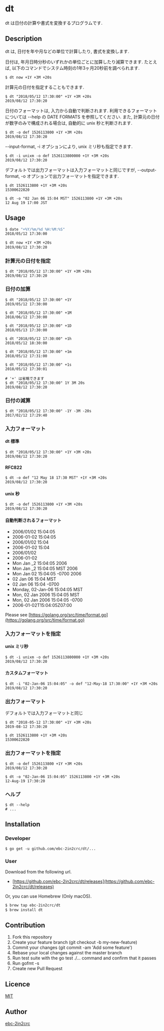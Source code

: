 # dt

dt は日付の計算や書式を変換するプログラムです.

## Description

dt は, 日付を年や月などの単位で計算したり, 書式を変換します.

日付は, 年月日時分秒のいずれかの単位ごとに加算したり減算できます. たとえば, 以下のコマンドでシステム時刻の1年3ヶ月20秒前を調べられます.

```
$ dt now +1Y +3M +20s
```

計算元の日付を指定することもできます. 

```
$ dt "2018/05/12 17:30:00" +1Y +3M +20s
2019/08/12 17:30:20
```

日付のフォーマットは, 入力から自動で判断されます. 利用できるフォーマットについては --help の DATE FORMATS を参照してください.  また, 計算元の日付が数字のみで構成される場合は, 自動的に unix 秒と判断されます.

```
$ dt -o def 1526113800 +1Y +3M +20s
2019/08/12 17:30:20
```

--input-format, -i オプションにより, unix ミリ秒も指定できます.

```
$ dt -i unixm -o def 1526113800000 +1Y +3M +20s
2019/08/12 17:30:20
```

デフォルトでは出力フォーマットは入力フォーマットと同じですが, --output-format, -o オプションで出力フォーマットを指定できます.

```
$ dt 1526113800 +1Y +3M +20s
15300622820

$ dt -o "02 Jan 06 15:04 MST" 1526113800 +1Y +3M +20s
12 Aug 19 17:00 JST
```

## Usage

```sh
$ date "+%Y/%m/%d %H:%M:%S"
2018/05/12 17:30:00

$ dt now +1Y +3M +20s
2019/08/12 17:30:20
```

### 計算元の日付を指定

```
$ dt "2018/05/12 17:30:00" +1Y +3M +20s
2019/08/12 17:30:20
```

### 日付の加算

```
$ dt "2018/05/12 17:30:00" +1Y
2019/05/12 17:30:00

$ dt "2018/05/12 17:30:00" +1M
2018/06/12 17:30:00

$ dt "2018/05/12 17:30:00" +1D
2018/05/13 17:30:00

$ dt "2018/05/12 17:30:00" +1h
2018/05/12 18:30:00

$ dt "2018/05/12 17:30:00" +1m
2018/05/12 17:31:00

$ dt "2018/05/12 17:30:00" +1s
2018/05/12 17:30:01

# '+' は省略できます
$ dt "2018/05/12 17:30:00" 1Y 3M 20s
2019/08/12 17:30:20
```

### 日付の減算

```
$ dt "2018/05/12 17:30:00" -1Y -3M -20s
2017/02/12 17:29:40
```

### 入力フォーマット

#### dt 標準

```
$ dt "2018/05/12 17:30:00" +1Y +3M +20s
2019/08/12 17:30:20
```

#### RFC822

```
$ dt -o def "12 May 18 17:30 MST" +1Y +3M +20s
2019/08/12 17:30:20
```

#### unix 秒

```
$ dt -o def 1526113800 +1Y +3M +20s
2019/08/12 17:30:20
```

#### 自動判断されるフォーマット

- 2006/01/02 15:04:05
- 2006-01-02 15:04:05
- 2006/01/02 15:04
- 2006-01-02 15:04
- 2006/01/02
- 2006-01-02
- Mon Jan _2 15:04:05 2006
- Mon Jan _2 15:04:05 MST 2006
- Mon Jan 02 15:04:05 -0700 2006
- 02 Jan 06 15:04 MST
- 02 Jan 06 15:04 -0700
- Monday, 02-Jan-06 15:04:05 MST
- Mon, 02 Jan 2006 15:04:05 MST
- Mon, 02 Jan 2006 15:04:05 -0700
- 2006-01-02T15:04:05Z07:00

Please see [https://golang.org/src/time/format.go](https://golang.org/src/time/format.go)

### 入力フォーマットを指定

#### unix ミリ秒

```
$ dt -i unixm -o def 1526113800000 +1Y +3M +20s
2019/08/12 17:30:20
``` 

#### カスタムフォーマット

```
$ dt -i "02-Jan-06 15:04:05" -o def "12-May-18 17:30:00" +1Y +3M +20s
2019/08/12 17:30:20
```

### 出力フォーマット

デフォルトでは入力フォーマットと同じ

```
$ dt "2018-05-12 17:30:00" +1Y +3M +20s
2019-08-12 17:30:20

$ dt 1526113800 +1Y +3M +20s
15300622820
```

### 出力フォーマットを指定

```
$ dt -o def 1526113800 +1Y +3M +20s
2019/08/12 17:30:20

$ dt -o "02-Jan-06 15:04:05" 1526113800 +1Y +3M +20s
12-Aug-19 17:30:20
```

### ヘルプ

```
$ dt --help
# ...

```

## Installation

### Developer

```
$ go get -u github.com/ebc-2in2crc/dt/...
```

### User

Download from the following url.

- [https://github.com/ebc-2in2crc/dt/releases](https://github.com/ebc-2in2crc/dt/releases)

Or, you can use Homebrew (Only macOS).

```sh
$ brew tap ebc-2in2crc/dt
$ brew install dt
```

## Contribution

1. Fork this repository
2. Create your feature branch (git checkout -b my-new-feature)
3. Commit your changes (git commit -am 'Add some feature')
4. Rebase your local changes against the master branch
5. Run test suite with the go test ./... command and confirm that it passes
6. Run gofmt -s
7. Create new Pull Request

## Licence

[MIT](https://github.com/ebc-2in2crc/dt/blob/master/LICENSE)

## Author

[ebc-2in2crc](https://github.com/ebc-2in2crc)
